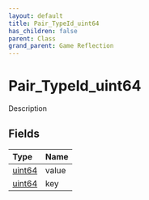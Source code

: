 ```yaml
---
layout: default
title: Pair_TypeId_uint64
has_children: false
parent: Class
grand_parent: Game Reflection
---
```

# Pair_TypeId_uint64
Description 

## Fields

| Type | Name |
|:----------|:--------------|
| [uint64](/riftbreaker-wiki/docs/game-reflection/components/uint64/) | value |
| [uint64](/riftbreaker-wiki/docs/game-reflection/components/uint64/) | key |

